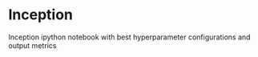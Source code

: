 # Inception 

Inception ipython notebook with best hyperparameter configurations and output metrics
